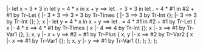 |- let x = 3 * 3 in let y = 4 * x in x + y ==> let . = 3 * 3 in let . = 4 * #1 in #2 + #1 by Tr-Let {
    |- 3 * 3 ==> 3 * 3 by Tr-Times {
        |- 3 ==> 3 by Tr-Int {};
        |- 3 ==> 3 by Tr-Int {};
    };
    x |- let y = 4 * x in x + y ==> let . = 4 * #1 in #2 + #1 by Tr-Let {
        x |- 4 * x ==> 4 * #1 by Tr-Times {
            x |- 4 ==> 4 by Tr-Int {};
            x |- x ==> #1 by Tr-Var1 {};
        };
        x, y |- x + y ==> #2 + #1 by Tr-Plus {
            x, y |- x ==> #2 by Tr-Var2 {
                x |- x ==> #1 by Tr-Var1 {};
            };
            x, y |- y ==> #1 by Tr-Var1 {};
        }; 
    };
};